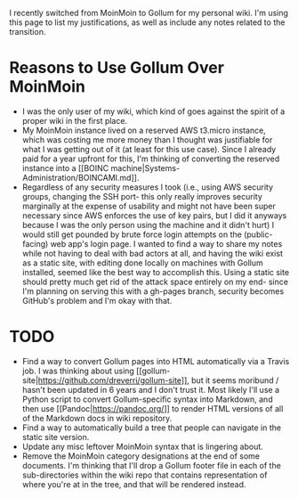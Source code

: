 I recently switched from MoinMoin to Gollum for my personal wiki.  I'm using this page to list my justifications, as well as include any notes related to the transition.

# Reasons to Use Gollum Over MoinMoin

 * I was the only user of my wiki, which kind of goes against the spirit of a proper wiki in the first place.
 * My MoinMoin instance lived on a reserved AWS t3.micro instance, which was costing me more money than I thought was justifiable for what I was getting out of it (at least for this use case).  Since I already paid for a year upfront for this, I'm thinking of converting the reserved instance into a [[BOINC machine|Systems-Administration/BOINCAMI.md]].
 * Regardless of any security measures I took (i.e., using AWS security groups, changing the SSH port- this only really improves security marginally at the expense of usability and might not have been super necessary since AWS enforces the use of key pairs, but I did it anyways because I was the only person using the machine and it didn't hurt) I would still get pounded by brute force login attempts on the (public-facing) web app's login page.  I wanted to find a way to share my notes while not having to deal with bad actors at all, and having the wiki exist as a static site, with editing done locally on machines with Gollum installed, seemed like the best way to accomplish this.  Using a static site should pretty much get rid of the attack space entirely on my end- since I'm planning on serving this with a gh-pages branch, security becomes GitHub's problem and I'm okay with that.

# TODO

 * Find a way to convert Gollum pages into HTML automatically via a Travis job.  I was thinking about using [[gollum-site|https://github.com/dreverri/gollum-site]], but it seems moribund / hasn't been updated in 6 years and I don't trust it.  Most likely I'll use a Python script to convert Gollum-specific syntax into Markdown, and then use [[Pandoc|https://pandoc.org/]] to render HTML versions of all of the Markdown docs in wiki repository.
 * Find a way to automatically build a tree that people can navigate in the static site version.
 * Update any misc leftover MoinMoin syntax that is lingering about.
 * Remove the MoinMoin category designations at the end of some documents.  I'm thinking that I'll drop a Gollum footer file in each of the sub-directories within the wiki repo that contains representation of where you're at in the tree, and that will be rendered instead.